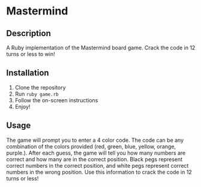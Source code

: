 # Mastermind
## Description
A Ruby implementation of the Mastermind board game. Crack the code in 12 turns or less to win!
## Installation
1. Clone the repository
2. Run `ruby game.rb`
3. Follow the on-screen instructions
4. Enjoy!
## Usage
The game will prompt you to enter a 4 color code. The code can be any combination of the colors provided (red, green, blue, yellow, orange, purple.). After each guess, the game will tell you how many numbers are correct and how many are in the correct position. Black pegs represent correct numbers in the correct position, and white pegs represent correct numbers in the wrong position. Use this information to crack the code in 12 turns or less!
